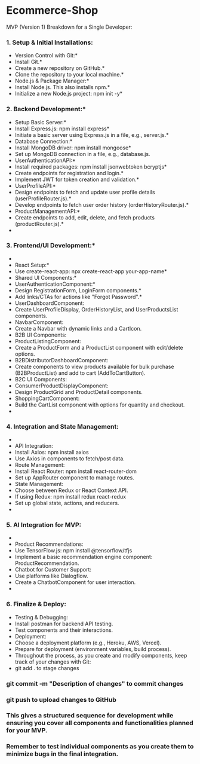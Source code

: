 # Ecommerce-Shop

MVP (Version 1) Breakdown for a Single Developer:

### 1. Setup & Initial Installations:
  
*  Version Control with Git:* 
*  Install Git.*
*  Create a new repository on GitHub.*
* Clone the repository to your local machine.*
*  Node.js & Package Manager:*
*  Install Node.js. This also installs npm.*
*  Initialize a new Node.js project: npm init -y*

### 2. Backend Development:*
  
*  Setup Basic Server:*
*  Install Express.js: npm install express*
*  Initiate a basic server using Express.js in a file, e.g., server.js.*
*  Database Connection:*
*  Install MongoDB driver: npm install mongoose*
*  Set up MongoDB connection in a file, e.g., database.js.
*  UserAuthenticationAPI:*
*  Install required packages: npm install jsonwebtoken bcryptjs*
*  Create endpoints for registration and login.*
*  Implement JWT for token creation and validation.*
*  UserProfileAPI:*
*  Design endpoints to fetch and update user profile details (userProfileRouter.js).*
*  Develop endpoints to fetch user order history (orderHistoryRouter.js).*
*  ProductManagementAPI:*
*  Create endpoints to add, edit, delete, and fetch products (productRouter.js).*
*
### 3. Frontend/UI Development:*
*   
*  React Setup:*
*  Use create-react-app: npx create-react-app your-app-name*
*  Shared UI Components:*
*  UserAuthenticationComponent:*
*  Design RegistrationForm, LoginForm components.*
*  Add links/CTAs for actions like "Forgot Password".*
*  UserDashboardComponent:
*  Create UserProfileDisplay, OrderHistoryList, and UserProductsList components.
*  NavbarComponent:
*  Create a Navbar with dynamic links and a CartIcon.
*  B2B UI Components:
*  ProductListingComponent:
*  Create a ProductForm and a ProductList component with edit/delete options.
*  B2BDistributorDashboardComponent:
*  Create components to view products available for bulk purchase (B2BProductList) and add to cart (AddToCartButton).
*  B2C UI Components:
*  ConsumerProductDisplayComponent:
*  Design ProductGrid and ProductDetail components.
*  ShoppingCartComponent:
*  Build the CartList component with options for quantity and checkout.
*
### 4. Integration and State Management:
*   
*  API Integration:
*  Install Axios: npm install axios
*  Use Axios in components to fetch/post data.
*  Route Management:
*  Install React Router: npm install react-router-dom
*  Set up AppRouter component to manage routes.
*  State Management:
*  Choose between Redux or React Context API.
*  If using Redux: npm install redux react-redux
*  Set up global state, actions, and reducers.
*
### 5. AI Integration for MVP:
*
*  Product Recommendations:
*  Use TensorFlow.js: npm install @tensorflow/tfjs
*  Implement a basic recommendation engine component: ProductRecommendation.
*  Chatbot for Customer Support:
*  Use platforms like Dialogflow.
*  Create a ChatbotComponent for user interaction.
*
### 6. Finalize & Deploy:
    
*  Testing & Debugging:
*  Install postman for backend API testing.
*  Test components and their interactions.
*  Deployment:
*  Choose a deployment platform (e.g., Heroku, AWS,  Vercel).
*  Prepare for deployment (environment variables, build process).
*  Throughout the process, as you create and modify components, keep track of your changes with Git:
*  git add . to stage changes

### git commit -m "Description of changes" to commit changes
### git push to upload changes to GitHub

### This gives a structured sequence for development   while ensuring you cover all components and functionalities planned for your MVP. 
### Remember to test individual components as you create them to minimize bugs in the final integration.
